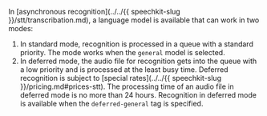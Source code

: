 In [asynchronous recognition](../../{{ speechkit-slug }}/stt/transcribation.md), a language model is available that can work in two modes:
1. In standard mode, recognition is processed in a queue with a standard priority. The mode works when the `general` model is selected.
1. In deferred mode, the audio file for recognition gets into the queue with a low priority and is processed at the least busy time. Deferred recognition is subject to [special rates](../../{{ speechkit-slug }}/pricing.md#prices-stt). The processing time of an audio file in deferred mode is no more than 24 hours. Recognition in deferred mode is available when the `deferred-general` tag is specified.